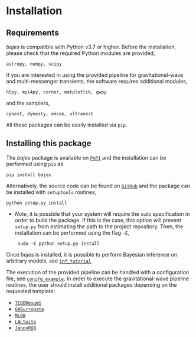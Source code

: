 # Installation

## Requirements

*bajes* is compatible with Python v3.7 or higher.
Before the installation, please check that the required Python modules are provided,

    astropy, numpy, scipy

If you are interested in using the provided pipeline for gravitational-wave and multi-messenger
transients, the software requires additional modules,

    h5py, mpi4py, corner, matplotlib, gwpy

and the samplers,

    cpnest, dynesty, emcee, ultranest

All these packages can be easily installed via `pip`.

## Installing this package

The *bajes* package is available on [`PyPI`](https://pypi.org/project/bajes/) and the installation can be performed using `pip` as

    pip install bajes

Alternatively, the source code can be found on [`GitHub`](https://github.com/matteobreschi/bajes)
and the package can be installed with `setuptools` routines,

    python setup.py install

 * *Note*, it is possible that your system will require the `sudo` specification
    in order to build the package. If this is the case, this option will prevent `setup.py` from estimating
    the path to the project repository. Then, the installation can be performed using the flag `-E`,

        sudo -E python setup.py install

Once *bajes* is installed, it is possible to perform Bayesian inference on arbitrary models,
see [`inf_tutorial`](https://github.com/matteobreschi/bajes/tree/release/v0.3.0/docs/inf_tutorial.ipynb).

The execution of the provided pipeline can be handled with a configuration file,
see [`conifg_example`](https://github.com/matteobreschi/bajes/tree/release/v0.3.0/docs/conifg_example.ini).
In order to execute the gravitational-wave pipeline routines,
the user should install additional packages depending on the requested template:
* [`TEOBResumS`](https://bitbucket.org/eob_ihes/teobresums)
* [`GWSurrogate`](https://pypi.org/project/gwsurrogate/)
* [`MLGW`](https://pypi.org/project/mlgw/)
* [`LALSuite`](https://lscsoft.docs.ligo.org/lalsuite/)
* [`JenpyROQ`](https://github.com/gcarullo/JenpyROQ)

